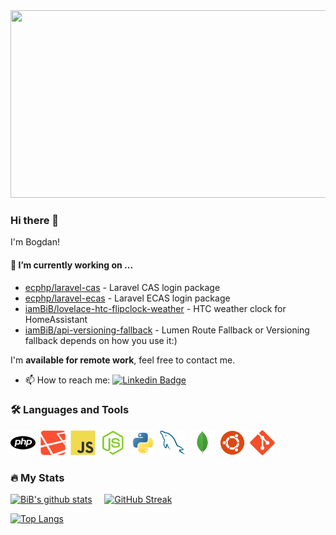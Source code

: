 
<div align="center">
  <img src="https://media.giphy.com/media/dWesBcTLavkZuG35MI/giphy.gif" width="600" height="300"/>
</div>

### Hi there 👋

I'm Bogdan!

#### 🔭 I’m currently working on ...

- [ecphp/laravel-cas](https://github.com/ecphp/laravel-cas) - Laravel CAS login package 
- [ecphp/laravel-ecas](https://github.com/ecphp/laravel-ecas) - Laravel ECAS login package
- [iamBiB/lovelace-htc-flipclock-weather](https://github.com/iamBiB/lovelace-htc-flipclock-weather) - HTC weather clock for HomeAssistant
- [iamBiB/api-versioning-fallback](https://github.com/iamBiB/api-versioning-fallback) - Lumen Route Fallback or Versioning fallback depends on how you use it:)

I'm **available for remote work**, feel free to contact me.
- :mailbox: How to reach me: [![Linkedin Badge](https://img.shields.io/badge/-bogdan-blue?style=flat&logo=Linkedin&logoColor=white)](https://www.linkedin.com/in/bogdanbocioaca/)
### :hammer_and_wrench: Languages and Tools

<div>
  <img src="https://github.com/devicons/devicon/blob/master/icons/php/php-plain.svg" title="PHP" alt="PHP" width="40" height="40"/>&nbsp;
  <img src="https://github.com/devicons/devicon/blob/master/icons/laravel/laravel-plain.svg" title="laravel" alt="laravel" width="40" height="40"/>&nbsp;
  <img src="https://github.com/devicons/devicon/blob/master/icons/javascript/javascript-original.svg" title="JavaScript" alt="JavaScript" width="40" height="40"/>&nbsp;
  <img src="https://github.com/devicons/devicon/blob/master/icons/nodejs/nodejs-original.svg" title="NodeJS" alt="NodeJS" width="40" height="40"/>&nbsp;
  <img src="https://github.com/devicons/devicon/blob/master/icons/python/python-original.svg" title="Python" alt="Python" width="40" height="40"/>&nbsp;
  <img src="https://github.com/devicons/devicon/blob/master/icons/mysql/mysql-original.svg" title="MySQL"  alt="MySQL" width="40" height="40"/>&nbsp;
  <img src="https://github.com/devicons/devicon/blob/master/icons/mongodb/mongodb-original.svg" title="MongoDD" alt="MongoDD" width="40" height="40"/>&nbsp;
  <img src="https://github.com/devicons/devicon/blob/master/icons/ubuntu/ubuntu-plain.svg" title="Ubuntu" alt="Ubuntu" width="40" height="40"/>&nbsp;
  <img src="https://github.com/devicons/devicon/blob/master/icons/git/git-original.svg" title="Git" alt="Git" width="40" height="40"/>
</div>

### :fire: My Stats
<p align="center">
  
[![BiB's github stats](https://github-readme-stats.vercel.app/api?username=iamBiB&count_private=true&show_icons=true)](https://github.com/iambib)&nbsp;&nbsp;&nbsp;&nbsp;&nbsp;[![GitHub Streak](http://github-readme-streak-stats.herokuapp.com?user=iambib&theme=dark&background=000000)](https://git.io/streak-stats)
</p>


[![Top Langs](https://github-readme-stats.vercel.app/api/top-langs/?username=iambib&layout=compact&theme=vision-friendly-dark)](https://github.com/anuraghazra/github-readme-stats)


